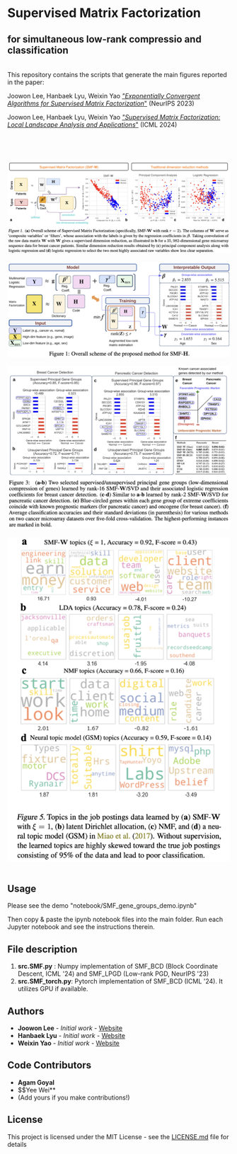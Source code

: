 # Supervised Matrix Factorization #
## for simultaneous low-rank compressio and classification ##

<br/> This repository contains the scripts that generate the main figures reported in the paper: <br/>


Joowon Lee, Hanbaek Lyu, Weixin Yao
[*"Exponentially Convergent Algorithms for Supervised Matrix Factorization*"](https://papers.nips.cc/paper_files/paper/2023/hash/f2c80b3c9cf8102d38c4b21af25d9740-Abstract-Conference.html) (NeurIPS 2023)

Joowon Lee, Hanbaek Lyu, Weixin Yao
[*"Supervised Matrix Factorization: Local Landscape Analysis and Applications*"](https://arxiv.org/abs/2102.06984) (ICML 2024)


&nbsp;
 

&nbsp;

![](Figures/Fig1.png)
&nbsp;
![](Figures/Fig2.png)
&nbsp;
![](Figures/Fig3.png)
&nbsp;
![](Figures/Fig4.png)
&nbsp;


## Usage

Please see the demo "notebook/SMF_gene_groups_demo.ipynb"
&nbsp;

Then copy & paste the ipynb notebook files into the main folder. Run each Jupyter notebook and see the instructions therein. 

## File description 

  1. **src.SMF.py** : Numpy implementation of SMF_BCD (Block Coordinate Descent, ICML '24) and SMF_LPGD (Low-rank PGD, NeurIPS '23)
  2. **src.SMF_torch.py**: Pytorch implementation of SMF_BCD (ICML '24). It utilizes GPU if available. 
  
## Authors

* **Joowon Lee** - *Initial work* - [Website](https://www.math.ucla.edu/~ykureh/)
* **Hanbaek Lyu** - *Initial work* - [Website](https://hanbaeklyu.com)
* **Weixin Yao** - *Initial work* - [Website](https://hanbaeklyu.com)

## Code Contributors 
* **Agam Goyal**
* $$Yee Wei**
* (Add yours if you make contributions!)

## License

This project is licensed under the MIT License - see the [LICENSE.md](LICENSE.md) file for details

